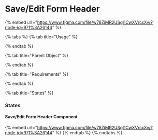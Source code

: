 # Save/Edit Form Header

{% embed url="https://www.figma.com/file/w78ZiMR2USgl1CwXVrcxXv/?node-id=971%3A26144" %}

{% tabs %}
{% tab title="Usage" %}

{% endtab %}

{% tab title="Parent Object" %}

{% endtab %}

{% tab title="Requirements" %}

{% endtab %}

{% tab title="States" %}
### States

#### Save/Edit Form Header Component

{% embed url="https://www.figma.com/file/w78ZiMR2USgl1CwXVrcxXv/?node-id=971%3A26144" %}
{% endtab %}
{% endtabs %}

